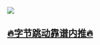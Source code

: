 <img align="middle" src="https://github-readme-stats.vercel.app/api?username=Blankj&count_private=true&show_icons=true&hide=contribs&include_all_commits=true&theme=vue" />

## [🔥字节跳动靠谱内推🔥](https://blankj.com/2020/05/19/welcome-bytedance)

